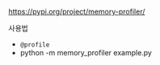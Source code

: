 https://pypi.org/project/memory-profiler/


사용법 
- `@profile`
- python -m memory_profiler example.py